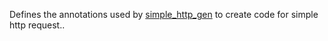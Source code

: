 
Defines the annotations used by [simple_http_gen] to create code for simple http request..

[simple_http_gen]: https://pub.dev/packages/simple_http_gen
